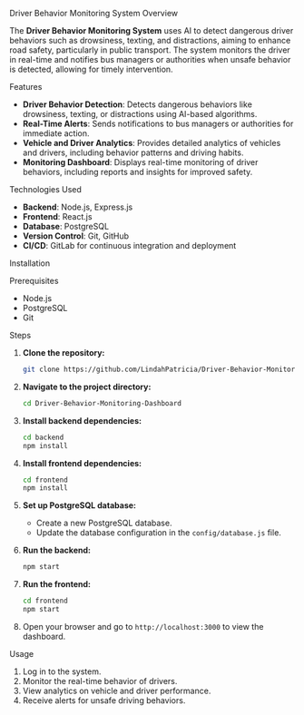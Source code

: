 
Driver Behavior Monitoring System Overview

The **Driver Behavior Monitoring System** uses AI to detect dangerous driver behaviors such as drowsiness, texting, and distractions, aiming to enhance road safety, particularly in public transport. The system monitors the driver in real-time and notifies bus managers or authorities when unsafe behavior is detected, allowing for timely intervention.

Features

- **Driver Behavior Detection**: Detects dangerous behaviors like drowsiness, texting, or distractions using AI-based algorithms.
- **Real-Time Alerts**: Sends notifications to bus managers or authorities for immediate action.
- **Vehicle and Driver Analytics**: Provides detailed analytics of vehicles and drivers, including behavior patterns and driving habits.
- **Monitoring Dashboard**: Displays real-time monitoring of driver behaviors, including reports and insights for improved safety.
  
Technologies Used

- **Backend**: Node.js, Express.js
- **Frontend**: React.js
- **Database**: PostgreSQL
- **Version Control**: Git, GitHub
- **CI/CD**: GitLab for continuous integration and deployment

 Installation

Prerequisites

- Node.js
- PostgreSQL
- Git

Steps

1. **Clone the repository:**
   ```bash
   git clone https://github.com/LindahPatricia/Driver-Behavior-Monitoring-Dashboard.git
   ```

2. **Navigate to the project directory:**
   ```bash
   cd Driver-Behavior-Monitoring-Dashboard
   ```

3. **Install backend dependencies:**
   ```bash
   cd backend
   npm install
   ```

4. **Install frontend dependencies:**
   ```bash
   cd frontend
   npm install
   ```

5. **Set up PostgreSQL database:**
   - Create a new PostgreSQL database.
   - Update the database configuration in the `config/database.js` file.

6. **Run the backend:**
   ```bash
   npm start
   ```

7. **Run the frontend:**
   ```bash
   cd frontend
   npm start
   ```

8. Open your browser and go to `http://localhost:3000` to view the dashboard.

 Usage

1. Log in to the system.
2. Monitor the real-time behavior of drivers.
3. View analytics on vehicle and driver performance.
4. Receive alerts for unsafe driving behaviors.

